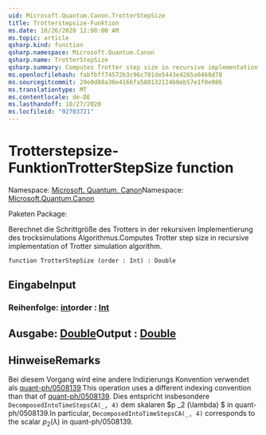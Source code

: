 ```yaml
---
uid: Microsoft.Quantum.Canon.TrotterStepSize
title: Trotterstepsize-Funktion
ms.date: 10/26/2020 12:00:00 AM
ms.topic: article
qsharp.kind: function
qsharp.namespace: Microsoft.Quantum.Canon
qsharp.name: TrotterStepSize
qsharp.summary: Computes Trotter step size in recursive implementation of Trotter simulation algorithm.
ms.openlocfilehash: fabfbff74572b3c96c701de5443e4265a0468d78
ms.sourcegitcommit: 29e0d88a30e4166fa580132124b0eb57e1f0e986
ms.translationtype: MT
ms.contentlocale: de-DE
ms.lasthandoff: 10/27/2020
ms.locfileid: "92703721"
---
```

# <a name="trotterstepsize-function"></a><span data-ttu-id="4abae-102">Trotterstepsize-Funktion</span><span class="sxs-lookup"><span data-stu-id="4abae-102">TrotterStepSize function</span></span>

<span data-ttu-id="4abae-103">Namespace: [Microsoft. Quantum. Canon](xref:Microsoft.Quantum.Canon)</span><span class="sxs-lookup"><span data-stu-id="4abae-103">Namespace: [Microsoft.Quantum.Canon](xref:Microsoft.Quantum.Canon)</span></span>

<span data-ttu-id="4abae-104">Paketen [](https://nuget.org/packages/)</span><span class="sxs-lookup"><span data-stu-id="4abae-104">Package: [](https://nuget.org/packages/)</span></span>


<span data-ttu-id="4abae-105">Berechnet die Schrittgröße des Trotters in der rekursiven Implementierung des trocksimulations Algorithmus.</span><span class="sxs-lookup"><span data-stu-id="4abae-105">Computes Trotter step size in recursive implementation of Trotter simulation algorithm.</span></span>

```qsharp
function TrotterStepSize (order : Int) : Double
```


## <a name="input"></a><span data-ttu-id="4abae-106">Eingabe</span><span class="sxs-lookup"><span data-stu-id="4abae-106">Input</span></span>

### <a name="order--int"></a><span data-ttu-id="4abae-107">Reihenfolge: [int](xref:microsoft.quantum.lang-ref.int)</span><span class="sxs-lookup"><span data-stu-id="4abae-107">order : [Int](xref:microsoft.quantum.lang-ref.int)</span></span>





## <a name="output--double"></a><span data-ttu-id="4abae-108">Ausgabe: [Double](xref:microsoft.quantum.lang-ref.double)</span><span class="sxs-lookup"><span data-stu-id="4abae-108">Output : [Double](xref:microsoft.quantum.lang-ref.double)</span></span>



## <a name="remarks"></a><span data-ttu-id="4abae-109">Hinweise</span><span class="sxs-lookup"><span data-stu-id="4abae-109">Remarks</span></span>

<span data-ttu-id="4abae-110">Bei diesem Vorgang wird eine andere Indizierungs Konvention verwendet als [quant-ph/0508139](https://arxiv.org/abs/quant-ph/0508139).</span><span class="sxs-lookup"><span data-stu-id="4abae-110">This operation uses a different indexing convention than that of [quant-ph/0508139](https://arxiv.org/abs/quant-ph/0508139).</span></span> <span data-ttu-id="4abae-111">Dies entspricht insbesondere `DecomposedIntoTimeStepsCA(_, 4)` dem skalaren $p _2 (\lambda) $ in quant-ph/0508139.</span><span class="sxs-lookup"><span data-stu-id="4abae-111">In particular, `DecomposedIntoTimeStepsCA(_, 4)` corresponds to the scalar $p_2(\lambda)$ in quant-ph/0508139.</span></span>